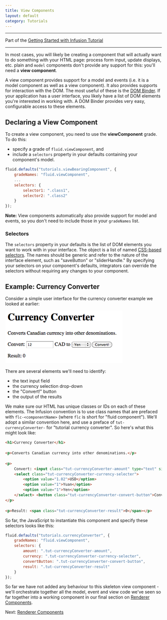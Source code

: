 ```yaml
---
title: View Components
layout: default
category: Tutorials
---
```


---
Part of the [Getting Started with Infusion Tutorial](GettingStartedWithInfusion.md)

---

In most cases, you will likely be creating a component that will actually want to do something with your HTML page: process form input, update displays, etc. plain and `model` components don't provide any support for this: you'll need a **view component**.

A view component provides support for a model and events (i.e. it is a model component as well as a view component). It also provides supports for interaction with the DOM. The most useful of these is the [DOM Binder](../DOMBinder.md). 
If your application has a user interface, you likely have a list of DOM elements you're interested in working with. A DOM Binder provides very easy, configurable access to these elements.

## Declaring a View Component ##

To create a view component, you need to use the **viewComponent** grade. To do this:

* specify a grade of `fluid.viewComponent`, and
* include a `selectors` property in your defaults containing your component's model.

```javascript
fluid.defaults("tutorials.viewBearingComponent", {
    gradeNames: "fluid.viewComponent",
    ...
    selectors: {
        selector1: ".class1",
        selector2: ".class2"
    }
});
```

<div class="infusion-docs-note"><strong>Note:</strong> View components automatically also provide support for model and events, so you don't need to include those in your <code>gradeNames</code> list.</div>

### Selectors ###

The `selectors` property in your defaults is the list of DOM elements you want to work with in your interface. The object is a list of named [CSS-based selectors](http://docs.jquery.com/Selectors). The names should be generic and refer to the nature of the interface element, such as "saveButton" or "sliderHandle." By specifying your selectors on your component's defaults, integrators can override the selectors without requiring any changes to your component.

## Example: Currency Converter ##

Consider a simple user interface for the currency converter example we looked at earlier:

![Currency Converter Screenshot](../images/curr-converter-screenshot.png)

There are several elements we'll need to identify:

* the text input field
* the currency selection drop-down
* the "Convert!" button
* the output of the results

We make sure our HTML has unique classes or IDs on each of these elements. The Infusion convention is to use class names that are prefaced with `flc-<componentName>` (where `flc` is short for "fluid component"). We'll adopt a similar convention here, and use a preface of `tut-currencyConverter-` for "tutorial currency converter". So here's what this might look like:

```html
<h1>Currency Converter</h1>

<p>Converts Canadian currency into other denominations.</p>

<p>
    Convert: <input class="tut-currencyConverter-amount" type="text" size="10"/> CAD to
    <select class="tut-currencyConverter-currency-selecter">
        <option value="1.02">USD</option>
        <option value="1">Yuan</option>
        <option value="1">Yen</option>
    </select> <button class="tut-currencyConverter-convert-button">Convert!</button>
</p>

<p>Result: <span class="tut-currencyConverter-result">0</span></p>
```

So far, the JavaScript to instantiate this component and specify these selectors looks like this:

```javascript
fluid.defaults("tutorials.currencyConverter", {
    gradeNames: "fluid.viewComponent",
    selectors: {
        amount: ".tut-currencyConverter-amount",
        currency: ".tut-currencyConverter-currency-selecter",
        convertButton: ".tut-currencyConverter-convert-button",
        result: ".tut-currencyConverter-result"
    }
});
```

So far we have not added any behaviour to this skeleton view component - we'll orchestrate together all the model, event and view code we've seen so far together into a working component in our final section on [Renderer Components](RendererComponents.md).

Next: [Renderer Components](RendererComponents.md)
